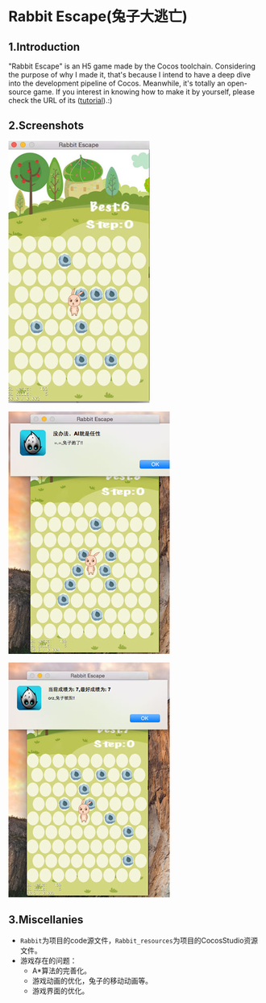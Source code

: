 # Rabbit Escape(兔子大逃亡)
## 1.Introduction<a name="link"/>
"Rabbit Escape" is an H5 game made by the Cocos toolchain. Considering the purpose of why I made it,  that's because I intend to have a deep dive into the development pipeline of Cocos. Meanwhile, it's totally an open-source game. If you interest in knowing how to make it by yourself,  please check the URL of its ([tutorial](http://cn.cocos2d-x.org/tutorial/lists?id=135)).:)
## 2.Screenshots<a name="pic"/>

![](https://github.com/Tezika/ImageCache/blob/master/Rabbit_Ecape/p1.jpg)

![](https://github.com/Tezika/ImageCache/blob/master/Rabbit_Ecape/p2.jpg)

![](https://github.com/Tezika/ImageCache/blob/master/Rabbit_Ecape/p3.jpg)

## 3.Miscellanies<a name="dot"/>
* `Rabbit`为项目的code源文件，`Rabbit_resources`为项目的CocosStudio资源文件。
* 游戏存在的问题： 
  * A*算法的完善化。
  * 游戏动画的优化，兔子的移动动画等。
  * 游戏界面的优化。
